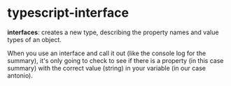 # typescript-interface

**interfaces**: creates a new type, describing the property names and value types of an object.

When you use an interface and call it out (like the console log for the summary), it's only going to check to see if there is a property (in this case summary) with the correct value (string) in your variable (in our case antonio).